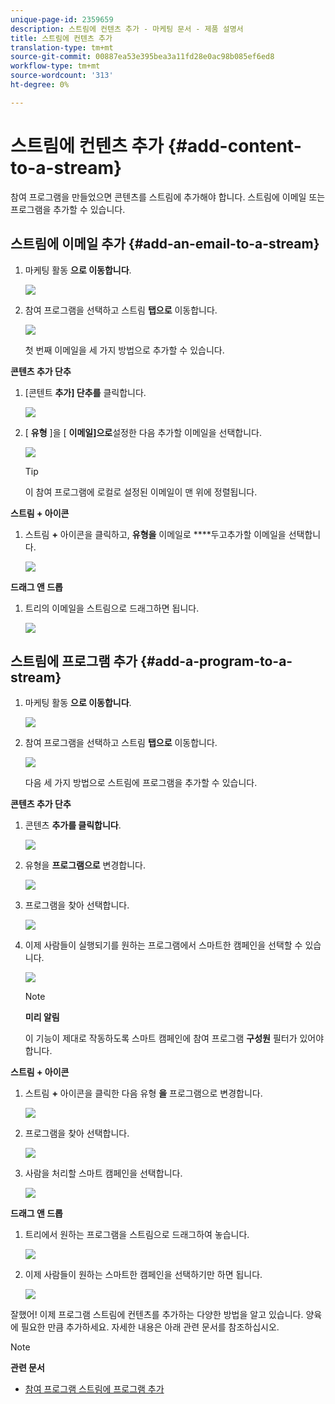 ```yaml
---
unique-page-id: 2359659
description: 스트림에 컨텐츠 추가 - 마케팅 문서 - 제품 설명서
title: 스트림에 컨텐츠 추가
translation-type: tm+mt
source-git-commit: 00887ea53e395bea3a11fd28e0ac98b085ef6ed8
workflow-type: tm+mt
source-wordcount: '313'
ht-degree: 0%

---
```



# 스트림에 컨텐츠 추가 {#add-content-to-a-stream}

참여 프로그램을 만들었으면 콘텐츠를 스트림에 추가해야 합니다. 스트림에 이메일 또는 프로그램을 추가할 수 있습니다.

## 스트림에 이메일 추가 {#add-an-email-to-a-stream}

1. 마케팅 활동 **으로 이동합니다**.

   ![](assets/login-marketing-activities-1.png)

1. 참여 프로그램을 선택하고 스트림 **탭으로** 이동합니다.

   ![](assets/streamstab.jpg)

   첫 번째 이메일을 세 가지 방법으로 추가할 수 있습니다.

**콘텐츠 추가 단추**

1. [콘텐트 **추가] 단추를** 클릭합니다.

   ![](assets/addcontentbutton.jpg)

1. [ **유형** ]을 [ **이메일]으로**&#x200B;설정한 다음 추가할 이메일을 선택합니다.

   ![](assets/image2014-9-15-15-3a44-3a58.png)

   >[!TIP]
   >
   >이 참여 프로그램에 로컬로 설정된 이메일이 맨 위에 정렬됩니다.

**스트림 + 아이콘**

1. 스트림 **+** 아이콘을 클릭하고, **유형을** 이메일로 ****&#x200B;두고추가할 이메일을 선택합니다.

   ![](assets/image2014-9-15-15-3a45-3a25.png)

**드래그 앤 드롭**

1. 트리의 이메일을 스트림으로 드래그하면 됩니다.

   ![](assets/dragstreamcontent.jpg)

## 스트림에 프로그램 추가 {#add-a-program-to-a-stream}

1. 마케팅 활동 **으로 이동합니다**.

   ![](assets/login-marketing-activities-1.png)

1. 참여 프로그램을 선택하고 스트림 **탭으로** 이동합니다.

   ![](assets/streamstab.jpg)

   다음 세 가지 방법으로 스트림에 프로그램을 추가할 수 있습니다.

**콘텐츠 추가 단추**

1. 콘텐츠 **추가를 클릭합니다**.

   ![](assets/image2014-9-15-15-3a45-3a51.png)

1. 유형을 **프로그램으로** 변경합니다.

   ![](assets/image2014-9-15-15-3a46-3a0.png)

1. 프로그램을 찾아 선택합니다.

   ![](assets/image2014-9-15-15-3a46-3a11.png)

1. 이제 사람들이 실행되기를 원하는 프로그램에서 스마트한 캠페인을 선택할 수 있습니다.

   ![](assets/image2014-9-15-15-3a46-3a17.png)

   >[!NOTE]
   >
   >**미리 알림**
   >
   >
   >이 기능이 제대로 작동하도록 스마트 캠페인에 참여 프로그램 **구성원** 필터가 있어야 합니다.

**스트림 + 아이콘**

1. 스트림 **+** 아이콘을 클릭한 다음 유형 **을** 프로그램으로 변경합니다.

   ![](assets/image2014-9-15-15-3a46-3a43.png)

1. 프로그램을 찾아 선택합니다.

   ![](assets/image2014-9-15-15-3a46-3a49.png)

1. 사람을 처리할 스마트 캠페인을 선택합니다.

   ![](assets/image2014-9-15-15-3a46-3a54.png)

**드래그 앤 드롭**

1. 트리에서 원하는 프로그램을 스트림으로 드래그하여 놓습니다.

   ![](assets/streamcadence.jpg)

1. 이제 사람들이 원하는 스마트한 캠페인을 선택하기만 하면 됩니다.

   ![](assets/image2014-9-15-15-3a47-3a8.png)

잘했어! 이제 프로그램 스트림에 컨텐츠를 추가하는 다양한 방법을 알고 있습니다. 양육에 필요한 만큼 추가하세요. 자세한 내용은 아래 관련 문서를 참조하십시오.

>[!NOTE]
>
>**관련 문서**
>
>* [참여 프로그램 스트림에 프로그램 추가](adding-a-program-to-an-engagement-program-stream.md)

>




